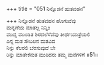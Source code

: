 +++
title = "051 ನಿನ್ನೊಡನೆ ಹುತವಹನ"

+++
ನಿನ್ನೊಡನೆ ಹುತವಹನ ಹೊಗುವೆವು  
ಮನ್ನಣೆಯ ಮಾತಲ್ಲ ನಿನ್ನಿಂ  
ಮುನ್ನ ಮುಂಡಿತ ಶಿರದಲೆಸೆವೆವು ತೀರ್ಥಯಾತ್ರೆಯಲಿ   
ಎನ್ನ ಮತ ಸೌಬಲನ ಮತವಿದ  
ನಿನ್ನು ಕೆಲರಲಿ ಬೆರಸುವುದೆ ಬೇ  
ರಿನ್ನು ಮಾತೇಕೆನುತ ಮುರಿದರು ತಮ್ಮ ಮನೆಗಳಿಗೆ      ॥51॥